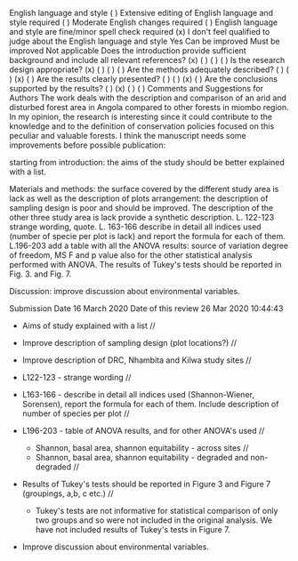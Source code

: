 English language and style
( ) Extensive editing of English language and style required 
( ) Moderate English changes required 
( ) English language and style are fine/minor spell check required 
(x) I don't feel qualified to judge about the English language and style 
Yes	Can be improved	Must be improved	Not applicable
Does the introduction provide sufficient background and include all relevant references?
(x)	( )	( )	( )
Is the research design appropriate?
(x)	( )	( )	( )
Are the methods adequately described?
( )	( )	(x)	( )
Are the results clearly presented?
( )	( )	(x)	( )
Are the conclusions supported by the results?
( )	(x)	( )	( )
Comments and Suggestions for Authors
The work deals with the description and comparison of an arid and disturbed forest area in Angola compared to other forests in miombo region. 
In my opinion, the research is interesting since it could contribute to the knowledge and to the definition of conservation policies focused on this peculiar and valuable forests. I think the manuscript needs some improvements before possible publication: 

starting from introduction: the aims of the study should be better explained with a list.

Materials and methods: the surface covered by the different study area is lack as well as the description of plots arrangement: the description of sampling design is poor and should be improved. The description of the other three study area is lack provide a synthetic description. L. 122-123 strange wording, quote. L. 163-166 describe in detail all indices used (number of specie per plot is lack) and report the formula for each of them. L.196-203 add a table with all the ANOVA results: source of variation degree of freedom, MS F and p value also for the other statistical analysis performed with ANOVA. The results of Tukey's tests should be reported in Fig. 3. and Fig. 7. 

Discussion: improve discussion about environmental variables.

Submission Date
16 March 2020
Date of this review
26 Mar 2020 10:44:43

* Aims of study explained with a list //
* Improve description of sampling design (plot locations?) //
* Improve description of DRC, Nhambita and Kilwa study sites //
* L122-123 - strange wording //
* L163-166 - describe in detail all indices used (Shannon-Wiener, Sorensen), report the formula for each of them. Include description of number of species per plot //
* L196-203 - table of ANOVA results, and for other ANOVA's used //
	* Shannon, basal area, shannon equitability - across sites //
	* Shannon, basal area, shannon equitability - degraded and non-degraded //

* Results of Tukey's tests should be reported in Figure 3 and Figure 7 (groupings, a,b, c etc.) //
	* Tukey's tests are not informative for statistical comparison of only two groups and so were not included in the original analysis. We have not included results of Tukey's tests in Figure 7.

* Improve discussion about environmental variables.
